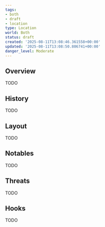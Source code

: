 ```yaml
---
tags:
- both
- draft
- location
type: Location
world: Both
status: draft
created: '2025-08-11T13:08:46.361558+00:00'
updated: '2025-08-11T13:08:50.806741+00:00'
danger_level: Moderate
---
```



## Overview

TODO
## History

TODO
## Layout

TODO
## Notables

TODO
## Threats

TODO
## Hooks

TODO
